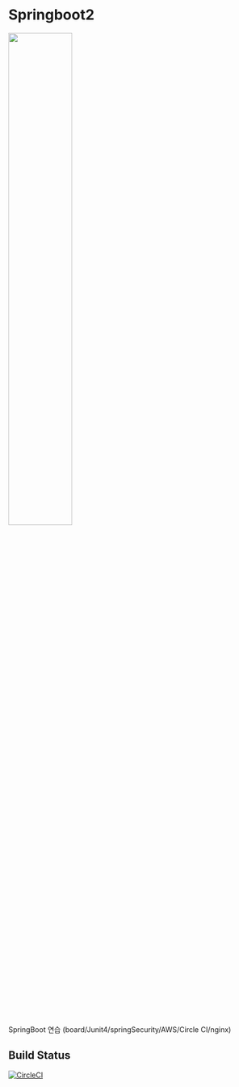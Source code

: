 # Springboot2
<img src="http://codecouple.pl/wp-content/uploads/2017/12/springBoot2Art.png" width="50%">

SpringBoot 연습 (board/Junit4/springSecurity/AWS/Circle CI/nginx)

## Build Status
[![CircleCI](https://circleci.com/gh/hwanyyy/springboot2-webservice.svg?style=svg&circle-token=cea5a8afafcad59ac4641d3a89c07ba2dd2c594b)](https://circleci.com/gh/hwanyyy/springboot2-webservice)
